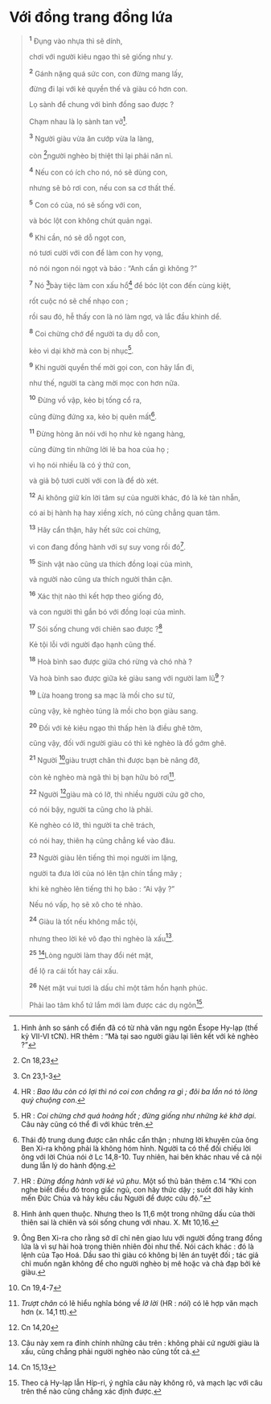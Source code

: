 # Với đồng trang đồng lứa

> <sup><b>1</b></sup> Đụng vào nhựa thì sẽ dính,
>
> chơi với người kiêu ngạo thì sẽ giống như y.
>
> <sup><b>2</b></sup> Gánh nặng quá sức con, con đừng mang lấy,
>
> đừng đi lại với kẻ quyền thế và giàu có hơn con.
>
> Lọ sành để chung với bình đồng sao được ?
>
> Chạm nhau là lọ sành tan vỡ[^1-f5a6dde5-834c-4930-9fb3-d337f6bef54a].
>
> <sup><b>3</b></sup> Người giàu vừa ăn cướp vừa la làng,
>
> còn [^1@-f5a6dde5-834c-4930-9fb3-d337f6bef54a]người nghèo bị thiệt thì lại phải năn nỉ.
>
> <sup><b>4</b></sup> Nếu con có ích cho nó, nó sẽ dùng con,
>
> nhưng sẽ bỏ rơi con, nếu con sa cơ thất thế.
>
> <sup><b>5</b></sup> Con có của, nó sẽ sống với con,
>
> và bóc lột con không chút quản ngại.
>
> <sup><b>6</b></sup> Khi cần, nó sẽ dỗ ngọt con,
>
> nó tươi cười với con để làm con hy vọng,
>
> nó nói ngon nói ngọt và bảo : “Anh cần gì không ?”
>
> <sup><b>7</b></sup> Nó [^2@-f5a6dde5-834c-4930-9fb3-d337f6bef54a]bày tiệc làm con xấu hổ[^2-f5a6dde5-834c-4930-9fb3-d337f6bef54a] để bóc lột con đến cùng kiệt,
>
> rốt cuộc nó sẽ chế nhạo con ;
>
> rồi sau đó, hễ thấy con là nó làm ngơ, và lắc đầu khinh dể.
>
> <sup><b>8</b></sup> Coi chừng chớ để người ta dụ dỗ con,
>
> kẻo vì dại khờ mà con bị nhục[^3-f5a6dde5-834c-4930-9fb3-d337f6bef54a].
>
> <sup><b>9</b></sup> Khi người quyền thế mời gọi con, con hãy lẩn đi,
>
> như thế, người ta càng mời mọc con hơn nữa.
>
> <sup><b>10</b></sup> Đừng vồ vập, kẻo bị tống cổ ra,
>
> cũng đừng đứng xa, kẻo bị quên mất[^4-f5a6dde5-834c-4930-9fb3-d337f6bef54a].
>
> <sup><b>11</b></sup> Đừng hòng ăn nói với họ như kẻ ngang hàng,
>
> cũng đừng tin những lời lẽ ba hoa của họ ;
>
> vì họ nói nhiều là có ý thử con,
>
> và giả bộ tươi cười với con là để dò xét.
>
> <sup><b>12</b></sup> Ai không giữ kín lời tâm sự của người khác, đó là kẻ tàn nhẫn,
>
> có ai bị hành hạ hay xiềng xích, nó cũng chẳng quan tâm.
>
> <sup><b>13</b></sup> Hãy cẩn thận, hãy hết sức coi chừng,
>
> vì con đang đồng hành với sự suy vong rồi đó[^5-f5a6dde5-834c-4930-9fb3-d337f6bef54a].
>
> <sup><b>15</b></sup> Sinh vật nào cũng ưa thích đồng loại của mình,
>
> và người nào cũng ưa thích người thân cận.
>
> <sup><b>16</b></sup> Xác thịt nào thì kết hợp theo giống đó,
>
> và con người thì gắn bó với đồng loại của mình.
>
> <sup><b>17</b></sup> Sói sống chung với chiên sao được ?[^6-f5a6dde5-834c-4930-9fb3-d337f6bef54a]
>
> Kẻ tội lỗi với người đạo hạnh cũng thế.
>
> <sup><b>18</b></sup> Hoà bình sao được giữa chó rừng và chó nhà ?
>
> Và hoà bình sao được giữa kẻ giàu sang với người lam lũ[^7-f5a6dde5-834c-4930-9fb3-d337f6bef54a] ?
>
> <sup><b>19</b></sup> Lừa hoang trong sa mạc là mồi cho sư tử,
>
> cũng vậy, kẻ nghèo túng là mồi cho bọn giàu sang.
>
> <sup><b>20</b></sup> Đối với kẻ kiêu ngạo thì thấp hèn là điều ghê tởm,
>
> cũng vậy, đối với người giàu có thì kẻ nghèo là đồ gớm ghê.
>
> <sup><b>21</b></sup> Người [^3@-f5a6dde5-834c-4930-9fb3-d337f6bef54a]giàu trượt chân thì được bạn bè nâng đỡ,
>
> còn kẻ nghèo mà ngã thì bị bạn hữu bỏ rơi[^8-f5a6dde5-834c-4930-9fb3-d337f6bef54a].
>
> <sup><b>22</b></sup> Người [^4@-f5a6dde5-834c-4930-9fb3-d337f6bef54a]giàu mà có lỡ, thì nhiều người cứu gỡ cho,
>
> có nói bậy, người ta cũng cho là phải.
>
> Kẻ nghèo có lỡ, thì người ta chê trách,
>
> có nói hay, thiên hạ cũng chẳng kể vào đâu.
>
> <sup><b>23</b></sup> Người giàu lên tiếng thì mọi người im lặng,
>
> người ta đưa lời của nó lên tận chín tầng mây ;
>
> khi kẻ nghèo lên tiếng thì họ bảo : “Ai vậy ?”
>
> Nếu nó vấp, họ sẽ xô cho té nhào.
>
> <sup><b>24</b></sup> Giàu là tốt nếu không mắc tội,
>
> nhưng theo lời kẻ vô đạo thì nghèo là xấu[^9-f5a6dde5-834c-4930-9fb3-d337f6bef54a].
>
> <sup><b>25</b></sup> [^5@-f5a6dde5-834c-4930-9fb3-d337f6bef54a]Lòng người làm thay đổi nét mặt,
>
> để lộ ra cái tốt hay cái xấu.
>
> <sup><b>26</b></sup> Nét mặt vui tươi là dấu chỉ một tâm hồn hạnh phúc.
>
> Phải lao tâm khổ tứ lắm mới làm được các dụ ngôn[^10-f5a6dde5-834c-4930-9fb3-d337f6bef54a].

[^1-f5a6dde5-834c-4930-9fb3-d337f6bef54a]: Hình ảnh so sánh cổ điển đã có từ nhà văn ngụ ngôn Ésope Hy-lạp (thế kỷ VII-VI tCN). HR thêm : “Mà tại sao người giàu lại liên kết với kẻ nghèo ?”
[^2-f5a6dde5-834c-4930-9fb3-d337f6bef54a]: HR : *Bao lâu còn có lợi thì nó coi con chẳng ra gì ; đôi ba lần nó tỏ lòng quý chuộng con*.
[^3-f5a6dde5-834c-4930-9fb3-d337f6bef54a]: HR : *Coi chừng chớ quá hoảng hốt ; đừng giống như những kẻ khờ dại*. Câu này cũng có thể đi với khúc trên.
[^4-f5a6dde5-834c-4930-9fb3-d337f6bef54a]: Thái độ trung dung được cân nhắc cẩn thận ; nhưng lời khuyên của ông Ben Xi-ra không phải là không hóm hỉnh. Người ta có thể đối chiếu lời ông với lời Chúa nói ở Lc 14,8-10. Tuy nhiên, hai bên khác nhau về cả nội dung lẫn lý do hành động.
[^5-f5a6dde5-834c-4930-9fb3-d337f6bef54a]: HR : *Đừng đồng hành với kẻ vũ phu*. Một số thủ bản thêm c.14 “Khi con nghe biết điều đó trong giấc ngủ, con hãy thức dậy ; suốt đời hãy kính mến Đức Chúa và hãy kêu cầu Người để được cứu độ.”
[^6-f5a6dde5-834c-4930-9fb3-d337f6bef54a]: Hình ảnh quen thuộc. Nhưng theo Is 11,6 một trong những dấu của thời thiên sai là chiên và sói sống chung với nhau. X. Mt 10,16.
[^7-f5a6dde5-834c-4930-9fb3-d337f6bef54a]: Ông Ben Xi-ra cho rằng sở dĩ chỉ nên giao lưu với người đồng trang đồng lứa là vì sự hài hoà trong thiên nhiên đòi như thế. Nói cách khác : đó là lệnh của Tạo Hoá. Dầu sao thì giàu có không bị lên án tuyệt đối ; tác giả chỉ muốn ngăn không để cho người nghèo bị mê hoặc và chà đạp bởi kẻ giàu.
[^8-f5a6dde5-834c-4930-9fb3-d337f6bef54a]: *Trượt chân* có lẽ hiểu nghĩa bóng về *lỡ lời* (HR : *nói*) có lẽ hợp văn mạch hơn (x. 14,1 tt).
[^9-f5a6dde5-834c-4930-9fb3-d337f6bef54a]: Câu này xem ra đính chính những câu trên : không phải cứ người giàu là xấu, cũng chẳng phải người nghèo nào cũng tốt cả.
[^10-f5a6dde5-834c-4930-9fb3-d337f6bef54a]: Theo cả Hy-lạp lẫn Híp-ri, ý nghĩa câu này không rõ, và mạch lạc với câu trên thế nào cũng chẳng xác định được.
[^1@-f5a6dde5-834c-4930-9fb3-d337f6bef54a]: Cn 18,23
[^2@-f5a6dde5-834c-4930-9fb3-d337f6bef54a]: Cn 23,1-3
[^3@-f5a6dde5-834c-4930-9fb3-d337f6bef54a]: Cn 19,4-7
[^4@-f5a6dde5-834c-4930-9fb3-d337f6bef54a]: Cn 14,20
[^5@-f5a6dde5-834c-4930-9fb3-d337f6bef54a]: Cn 15,13